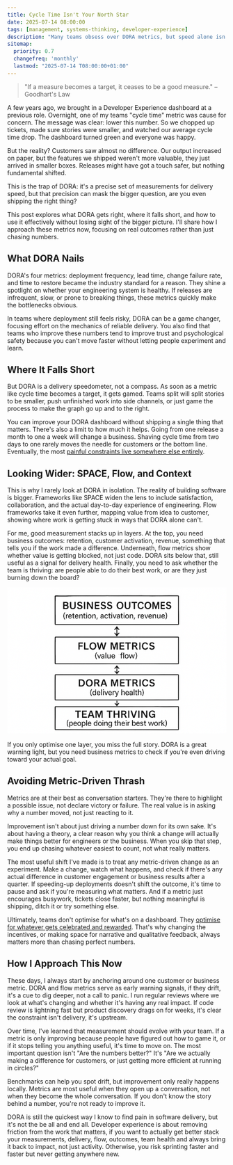 ```yaml
---
title: Cycle Time Isn't Your North Star
date: 2025-07-14 08:00:00
tags: [management, systems-thinking, developer-experience]
description: "Many teams obsess over DORA metrics, but speed alone isn't a strategy. This post explores why these metrics are useful signals, not your true north and how to anchor measurement in real outcomes, not just dashboards."
sitemap:
  priority: 0.7
  changefreq: 'monthly'
  lastmod: "2025-07-14 T08:00:00+01:00"
---
```


> "If a measure becomes a target, it ceases to be a good measure." – Goodhart's Law

A few years ago, we brought in a Developer Experience dashboard at a previous role. Overnight, one of my teams "cycle time" metric was cause for concern. The message was clear: lower this number. So we chopped up tickets, made sure stories were smaller, and watched our average cycle time drop. The dashboard turned green and everyone was happy.

But the reality? Customers saw almost no difference. Our output increased on paper, but the features we shipped weren't more valuable, they just arrived in smaller boxes. Releases might have got a touch safer, but nothing fundamental shifted.

This is the trap of DORA: it's a precise set of measurements for delivery speed, but that precision can mask the bigger question, are you even shipping the right thing?

This post explores what DORA gets right, where it falls short, and how to use it effectively without losing sight of the bigger picture. I'll share how I approach these metrics now, focusing on real outcomes rather than just chasing numbers.

## What DORA Nails

DORA's four metrics: deployment frequency, lead time, change failure rate, and time to restore became the industry standard for a reason. They shine a spotlight on whether your engineering system is healthy. If releases are infrequent, slow, or prone to breaking things, these metrics quickly make the bottlenecks obvious.

In teams where deployment still feels risky, DORA can be a game changer, focusing effort on the mechanics of reliable delivery. You also find that teams who improve these numbers tend to improve trust and psychological safety because you can't move faster without letting people experiment and learn.

## Where It Falls Short

But DORA is a delivery speedometer, not a compass. As soon as a metric like cycle time becomes a target, it gets gamed. Teams split will split stories to be smaller, push unfinished work into side channels, or just game the process to make the graph go up and to the right.

You can improve your DORA dashboard without shipping a single thing that matters. There's also a limit to how much it helps. Going from one release a month to one a week will change a business. Shaving cycle time from two days to one rarely moves the needle for customers or the bottom line. Eventually, the most [painful constraints live somewhere else entirely](/optimising-teams-with-theory-of-constraints).

## Looking Wider: SPACE, Flow, and Context

This is why I rarely look at DORA in isolation. The reality of building software is bigger. Frameworks like SPACE widen the lens to include satisfaction, collaboration, and the actual day-to-day experience of engineering. Flow frameworks take it even further, mapping value from idea to customer, showing where work is getting stuck in ways that DORA alone can't.

For me, good measurement stacks up in layers. At the top, you need business outcomes: retention, customer activation, revenue, something that tells you if the work made a difference. Underneath, flow metrics show whether value is getting blocked, not just code. DORA sits below that, still useful as a signal for delivery health. Finally, you need to ask whether the team is thriving: are people able to do their best work, or are they just burning down the board?

![A black-and-white diagram with four stacked boxes labeled: Business Outcomes, Flow Metrics, DORA Metrics, and Team Thriving. Double-headed vertical arrows connect each box, showing two-way influence between the layers](/assets/images/dora-flow-diagram.png)

If you only optimise one layer, you miss the full story. DORA is a great warning light, but you need business metrics to check if you're even driving toward your actual goal.

## Avoiding Metric-Driven Thrash

Metrics are at their best as conversation starters. They're there to highlight a possible issue, not declare victory or failure. The real value is in asking why a number moved, not just reacting to it.

Improvement isn't about just driving a number down for its own sake. It's about having a theory, a clear reason why you think a change will actually make things better for engineers or the business. When you skip that step, you end up chasing whatever easiest to count, not what really matters.

The most useful shift I've made is to treat any metric-driven change as an experiment. Make a change, watch what happens, and check if there's any actual difference in customer engagement or business results after a quarter. If speeding-up deployments doesn't shift the outcome, it's time to pause and ask if you're measuring what matters. And if a metric just encourages busywork, tickets close faster, but nothing meaningful is shipping, ditch it or try something else.

Ultimately, teams don't optimise for what's on a dashboard. They [optimise for whatever gets celebrated and rewarded](/culture-follows-incentives.md). That's why changing the incentives, or making space for narrative and qualitative feedback, always matters more than chasing perfect numbers.

## How I Approach This Now

These days, I always start by anchoring around one customer or business metric. DORA and flow metrics serve as early warning signals, if they drift, it's a cue to dig deeper, not a call to panic. I run regular reviews where we look at what's changing and whether it's having any real impact. If code review is lightning fast but product discovery drags on for weeks, it's clear the constraint isn't delivery, it's upstream.

Over time, I've learned that measurement should evolve with your team. If a metric is only improving because people have figured out how to game it, or if it stops telling you anything useful, it's time to move on. The most important question isn't "Are the numbers better?" It's "Are we actually making a difference for customers, or just getting more efficient at running in circles?"

Benchmarks can help you spot drift, but improvement only really happens locally. Metrics are most useful when they open up a conversation, not when they become the whole conversation. If you don't know the story behind a number, you're not ready to improve it.

DORA is still the quickest way I know to find pain in software delivery, but it's not the be all and end all. Developer experience is about removing friction from the work that matters, if you want to actually get better stack your measurements, delivery, flow, outcomes, team health and always bring it back to impact, not just activity. Otherwise, you risk sprinting faster and faster but never getting anywhere new.
